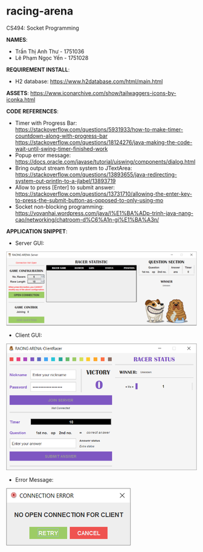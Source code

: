 # racing-arena
CS494: Socket Programming

**NAMES**:
* Trần Thị Anh Thư - 1751036
* Lê Phạm Ngọc Yến - 1751028

**REQUIREMENT INSTALL**: 
* H2 database: https://www.h2database.com/html/main.html

**ASSETS**: https://www.iconarchive.com/show/tailwaggers-icons-by-iconka.html

**CODE REFERENCES**:
* Timer with Progress Bar: <br>
https://stackoverflow.com/questions/5931933/how-to-make-timer-countdown-along-with-progress-bar <br>
https://stackoverflow.com/questions/18124276/java-making-the-code-wait-until-swing-timer-finished-work
* Popup error message: <br>
https://docs.oracle.com/javase/tutorial/uiswing/components/dialog.html
* Bring output stream from system to JTextArea: <br>
https://stackoverflow.com/questions/13893655/java-redirecting-system-out-println-to-a-jlabel/13893719
* Allow to press [Enter] to submit answer: <br>
https://stackoverflow.com/questions/13731710/allowing-the-enter-key-to-press-the-submit-button-as-opposed-to-only-using-mo
* Socket non-blocking programming: <br>
https://vovanhai.wordpress.com/java/l%E1%BA%ADp-trinh-java-nang-cao/networking/chatroom-d%C6%A1n-gi%E1%BA%A3n/

**APPLICATION SNIPPET**:

* Server GUI: 
<img src='application-snippet/serverGUI.PNG'>

* Client GUI: 
<img src='application-snippet/clientGUI.PNG'>

* Error Message: 
<img src='application-snippet/errorMessage.PNG'>
